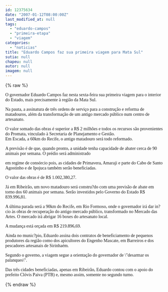 ```yaml
---
id: 12375634
date: "2007-01-12T08:00:00Z"
last_modified_at: null
tags:
  - "eduardo-campos"
  - "primeira-etapa"
  - "viagem"
categories:
  - "noticias"
title: "Eduardo Campos faz sua primeira viagem para Mata Sul"
sutia: null
chapeu: null
autor: null
imagem: null
---
```

{% raw %}
<p><P><FONT face=Verdana>O governador Eduardo Campos faz nesta sexta-feira sua primeira viagem para o interior do Estado, mais precisamente à região da Mata Sul. </FONT></P></p>
<p><P><FONT face=Verdana>Na pauta, a assinatura de três ordens de serviço para a construção e reforma de matadouros, além da transformação de um antigo mercado público num centro de artesanato. </FONT></P></p>
<p><P><FONT face=Verdana>O valor somado das obras é superior a R$ 2 milhões e todos os recursos são provenientes do Promata, vinculado à Secretaria de Planejamento e Gestão.<BR>Em Escada, a 60km do Recife, o antigo matadouro será todo reformado. </FONT></P></p>
<p><P><FONT face=Verdana>A previsão é de que, quando pronto, a unidade tenha capacidade de abater cerca de 90 animais por semana. O prédio será administrado</p>
<p> em regime de consórcio pois, as cidades de Primavera, Amaraji e parte do Cabo de Santo Agostinho e de Ipojuca também serão beneficiadas. </FONT></P></p>
<p><P><FONT face=Verdana>O valor das obras é de R$ 1.002,380,27.</FONT></P></p>
<p><P><FONT face=Verdana>Já em Ribeirão, um novo matadouro será constru?do com uma previsão de abate em torno dos 60 animais por semana. Serão investidos pelo Governo do Estado R$ 839.996,81. </FONT></P></p>
<p><P><FONT face=Verdana>A última parada será a 90km do Recife, em Rio Formoso, onde o governador irá dar in?cio às obras de recuperação do antigo mercado público, transformado no Mercado das Artes. O mercado irá abrigar 16 boxes do artesanato local. </FONT></P></p>
<p><P><FONT face=Verdana>A mudança está orçada em R$ 219.896,69. </FONT></P></p>
<p><P><FONT face=Verdana>Ainda no munic?pio, Eduardo assina dois contratos de beneficiamento de pequenos produtores da região como dos apicultores do Engenho Mascate, em Barreiros e dos pescadores artesanais de Sirinhaém.<BR></FONT></P></p>
<p><P><FONT face=Verdana>Segundo o governo, a viagem segue a orientação do governador de \"desarmar os palanques\". </FONT></P></p>
<p><P><FONT face=Verdana>Das três cidades beneficiadas, apenas em Ribeirão, Eduardo contou com o apoio do prefeito Clóvis Paiva (PTB) e, mesmo assim, somente no segundo turno.</FONT></P> </p>
{% endraw %}